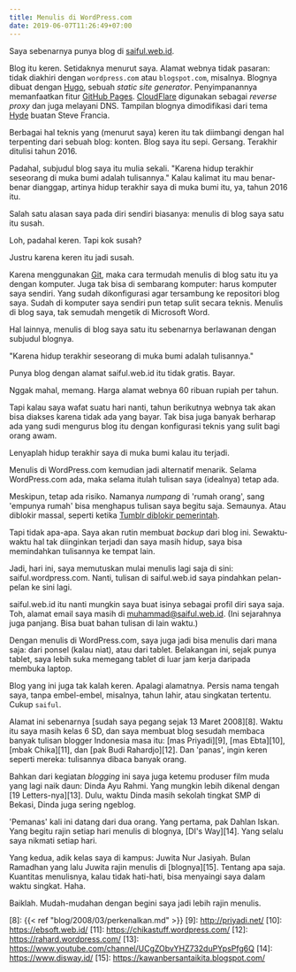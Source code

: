 ```yaml
---
title: Menulis di WordPress.com
date: 2019-06-07T11:26:49+07:00
---
```

Saya sebenarnya punya blog di [saiful.web.id][1].

Blog itu keren. Setidaknya menurut saya. Alamat webnya tidak pasaran: tidak diakhiri dengan `wordpress.com` atau `blogspot.com`, misalnya. Blognya dibuat dengan [Hugo][2], sebuah _static site generator_. Penyimpanannya memanfaatkan fitur [GitHub Pages][3]. [CloudFlare][4] digunakan sebagai _reverse proxy_ dan juga melayani DNS. Tampilan blognya dimodifikasi dari tema [Hyde][5] buatan Steve Francia.

Berbagai hal teknis yang (menurut saya) keren itu tak diimbangi dengan hal terpenting dari sebuah blog: konten. Blog saya itu sepi. Gersang. Terakhir ditulisi tahun 2016.

Padahal, subjudul blog saya itu mulia sekali. "Karena hidup terakhir seseorang di muka bumi adalah tulisannya." Kalau kalimat itu mau benar-benar dianggap, artinya hidup terakhir saya di muka bumi itu, ya, tahun 2016 itu.

Salah satu alasan saya pada diri sendiri biasanya: menulis di blog saya satu itu susah.

Loh, padahal keren. Tapi kok susah?

<!--more-->

Justru karena keren itu jadi susah.

Karena menggunakan [Git][6], maka cara termudah menulis di blog satu itu ya dengan komputer. Juga tak bisa di sembarang komputer: harus komputer saya sendiri. Yang sudah dikonfigurasi agar tersambung ke repositori blog saya. Sudah di komputer saya sendiri pun tetap sulit secara teknis. Menulis di blog saya, tak semudah mengetik di Microsoft Word.

Hal lainnya, menulis di blog saya satu itu sebenarnya berlawanan dengan subjudul blognya.

"Karena hidup terakhir seseorang di muka bumi adalah tulisannya."

Punya blog dengan alamat saiful.web.id itu tidak gratis. Bayar.

Nggak mahal, memang. Harga alamat webnya 60 ribuan rupiah per tahun.

Tapi kalau saya wafat suatu hari nanti, tahun berikutnya webnya tak akan bisa diakses karena tidak ada yang bayar. Tak bisa juga banyak berharap ada yang sudi mengurus blog itu dengan konfigurasi teknis yang sulit bagi orang awam.

Lenyaplah hidup terakhir saya di muka bumi kalau itu terjadi.

Menulis di WordPress.com kemudian jadi alternatif menarik. Selama WordPress.com ada, maka selama itulah tulisan saya (idealnya) tetap ada.

Meskipun, tetap ada risiko. Namanya _numpang_ di 'rumah orang', sang 'empunya rumah' bisa menghapus tulisan saya begitu saja. Semaunya. Atau diblokir massal, seperti ketika [Tumblr diblokir pemerintah][7].

Tapi tidak apa-apa. Saya akan rutin membuat _backup_ dari blog ini. Sewaktu-waktu hal tak diinginkan terjadi dan saya masih hidup, saya bisa memindahkan tulisannya ke tempat lain.

Jadi, hari ini, saya memutuskan mulai menulis lagi saja di sini: saiful.wordpress.com. Nanti, tulisan di saiful.web.id saya pindahkan pelan-pelan ke sini lagi.

saiful.web.id itu nanti mungkin saya buat isinya sebagai profil diri saya saja. Toh, alamat email saya masih di muhammad@saiful.web.id. (Ini sejarahnya juga panjang. Bisa buat bahan tulisan di lain waktu.)

Dengan menulis di WordPress.com, saya juga jadi bisa menulis dari mana saja: dari ponsel (kalau niat), atau dari tablet. Belakangan ini, sejak punya tablet, saya lebih suka memegang tablet di luar jam kerja daripada membuka laptop.

Blog yang ini juga tak kalah keren. Apalagi alamatnya. Persis nama tengah saya, tanpa embel-embel, misalnya, tahun lahir, atau singkatan tertentu. Cukup `saiful`.

Alamat ini sebenarnya [sudah saya pegang sejak 13 Maret 2008][8]. Waktu itu saya masih kelas 6 SD, dan saya membuat blog sesudah membaca banyak tulisan blogger Indonesia masa itu: [mas Priyadi][9], [mas Ebta][10], [mbak Chika][11], dan [pak Budi Rahardjo][12]. Dan 'panas', ingin keren seperti mereka: tulisannya dibaca banyak orang.

Bahkan dari kegiatan _blogging_ ini saya juga ketemu produser film muda yang lagi naik daun: Dinda Ayu Rahmi. Yang mungkin lebih dikenal dengan [19 Letters-nya][13]. Dulu, waktu Dinda masih sekolah tingkat SMP di Bekasi, Dinda juga sering ngeblog.

'Pemanas' kali ini datang dari dua orang. Yang pertama, pak Dahlan Iskan. Yang begitu rajin setiap hari menulis di blognya, [DI's Way][14]. Yang selalu saya nikmati setiap hari.

Yang kedua, adik kelas saya di kampus: Juwita Nur Jasiyah. Bulan Ramadhan yang lalu Juwita rajin menulis di [blognya][15]. Tentang apa saja. Kuantitas menulisnya, kalau tidak hati-hati, bisa menyaingi saya dalam waktu singkat. Haha.

Baiklah. Mudah-mudahan dengan begini saya jadi lebih rajin menulis.

[1]: https://saiful.web.id/
[2]: https://gohugo.io/
[3]: https://pages.github.com/
[4]: https://www.cloudflare.com/
[5]: https://github.com/spf13/hyde/
[6]: https://git-scm.com/
[7]: https://tekno.kompas.com/read/2018/03/07/16433837/tumblr-diblokir-di-indonesia-ini-penjelasan-kominfo
[8]: {{< ref "blog/2008/03/perkenalkan.md" >}}
[9]: http://priyadi.net/
[10]: https://ebsoft.web.id/
[11]: https://chikastuff.wordpress.com/
[12]: https://rahard.wordpress.com/
[13]: https://www.youtube.com/channel/UCgZObvYHZ732duPYpsPfg6Q
[14]: https://www.disway.id/
[15]: https://kawanbersantaikita.blogspot.com/
